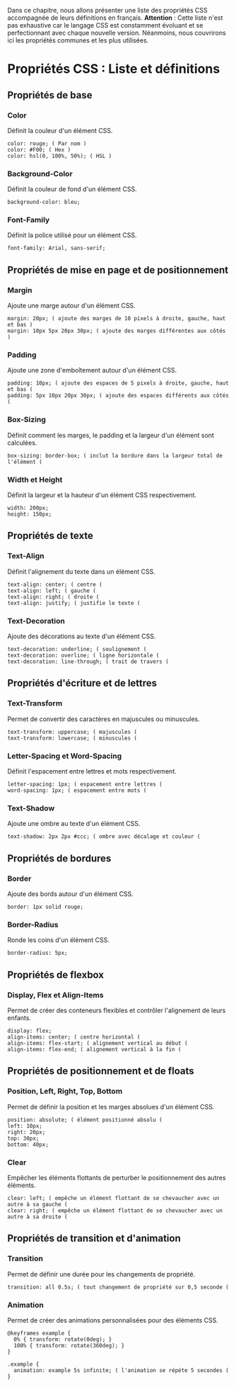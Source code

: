 Dans ce chapitre, nous allons présenter une liste des propriétés CSS accompagnée de leurs définitions en français.
**Attention** : Cette liste n'est pas exhaustive car le langage CSS est constamment évoluant et se perfectionnant avec chaque nouvelle version. Néanmoins, nous couvrirons ici les propriétés communes et les plus utilisées.
# Propriétés CSS : Liste et définitions
## Propriétés de base
### Color
Définit la couleur d'un élément CSS.
```
color: rouge; ( Par nom )
color: #F00; ( Hex )
color: hsl(0, 100%, 50%); ( HSL )
```
### Background-Color
Définit la couleur de fond d'un élément CSS.
```
background-color: bleu;
```
### Font-Family
Définit la police utilisé pour un élément CSS.
```
font-family: Arial, sans-serif;
```
## Propriétés de mise en page et de positionnement
### Margin
Ajoute une marge autour d'un élément CSS.
```
margin: 20px; ( ajoute des marges de 10 pixels à droite, gauche, haut et bas )
margin: 10px 5px 20px 30px; ( ajoute des marges différentes aux côtés )
```
### Padding
Ajoute une zone d'emboîtement autour d'un élément CSS.
```
padding: 10px; ( ajoute des espaces de 5 pixels à droite, gauche, haut et bas ( 
padding: 5px 10px 20px 30px; ( ajoute des espaces différents aux côtés ( 
```
### Box-Sizing
Définit comment les marges, le padding et la largeur d'un élément sont calculées.
```
box-sizing: border-box; ( inclut la bordure dans la largeur total de l'élément ( 
```
### Width et Height
Définit la largeur et la hauteur d'un élément CSS respectivement.
```
width: 200px;
height: 150px;
```
## Propriétés de texte
### Text-Align
Définit l'alignement du texte dans un élément CSS.
```
text-align: center; ( centre ( 
text-align: left; ( gauche ( 
text-align: right; ( droite ( 
text-align: justify; ( justifie le texte ( 
```
### Text-Decoration
Ajoute des décorations au texte d'un élément CSS.
```
text-decoration: underline; ( soulignement ( 
text-decoration: overline; ( ligne horizontale ( 
text-decoration: line-through; ( trait de travers ( 
```
## Propriétés d'écriture et de lettres
### Text-Transform
Permet de convertir des caractères en majuscules ou minuscules.
```
text-transform: uppercase; ( majuscules ( 
text-transform: lowercase; ( minuscules ( 
```
### Letter-Spacing et Word-Spacing
Définit l'espacement entre lettres et mots respectivement.
```
letter-spacing: 1px; ( espacement entre lettres ( 
word-spacing: 1px; ( espacement entre mots ( 
```
### Text-Shadow
Ajoute une ombre au texte d'un élément CSS.
```
text-shadow: 2px 2px #ccc; ( ombre avec décalage et couleur ( 
```
## Propriétés de bordures
### Border
Ajoute des bords autour d'un élément CSS.
```
border: 1px solid rouge;
```
### Border-Radius
Ronde les coins d'un élément CSS.
```
border-radius: 5px;
```
## Propriétés de flexbox
### Display, Flex et Align-Items
Permet de créer des conteneurs flexibles et contrôler l'alignement de leurs enfants.
```
display: flex;
align-items: center; ( centre horizontal ( 
align-items: flex-start; ( alignement vertical au début ( 
align-items: flex-end; ( alignement vertical à la fin ( 
```
## Propriétés de positionnement et de floats
### Position, Left, Right, Top, Bottom
Permet de définir la position et les marges absolues d'un élément CSS.
```
position: absolute; ( élément positionné absolu ( 
left: 10px;
right: 20px;
top: 30px;
bottom: 40px;
```
### Clear
Empêcher les éléments flottants de perturber le positionnement des autres éléments.
```
clear: left; ( empêche un élément flottant de se chevaucher avec un autre à sa gauche ( 
clear: right; ( empêche un élément flottant de se chevaucher avec un autre à sa droite ( 
```
## Propriétés de transition et d'animation
### Transition
Permet de définir une durée pour les changements de propriété.
```
transition: all 0.5s; ( tout changement de propriété sur 0,5 seconde ( 
```
### Animation
Permet de créer des animations personnalisées pour des éléments CSS.
```
@keyframes example {
  0% { transform: rotate(0deg); }
  100% { transform: rotate(360deg); }
}

.example {
  animation: example 5s infinite; ( l'animation se répète 5 secondes ( 
}
```
